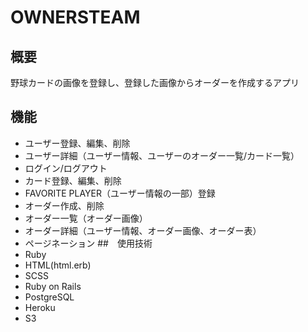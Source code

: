 # OWNERSTEAM
## 概要
野球カードの画像を登録し、登録した画像からオーダーを作成するアプリ
## 機能
* ユーザー登録、編集、削除
* ユーザー詳細（ユーザー情報、ユーザーのオーダー一覧/カード一覧）
* ログイン/ログアウト
* カード登録、編集、削除
* FAVORITE PLAYER（ユーザー情報の一部）登録
* オーダー作成、削除
* オーダー一覧（オーダー画像）
* オーダー詳細（ユーザー情報、オーダー画像、オーダー表）
* ページネーション
##　使用技術
* Ruby
* HTML(html.erb)
* SCSS
* Ruby on Rails
* PostgreSQL
* Heroku
* S3
